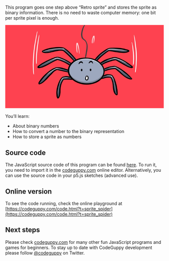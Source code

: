 This program goes one step above “Retro sprite” and stores the sprite as binary information. There is no need to waste computer memory: one bit per sprite pixel is enough.

![Image](thumb.png)

You’ll learn:

-	About binary numbers
-	How to convert a number to the binary representation
-	How to store a sprite as numbers
 
## Source code 
The JavaScript source code of this program can be found [here](sketches/program.js). To run it, you need to import it in the [codeguppy.com](https://codeguppy.com) online editor. Alternatively, you can use the source code in your p5.js sketches (advanced use). 
## Online version 
To see the code running, check the online playground at [https://codeguppy.com/code.html?t=sprite_spider](https://codeguppy.com/code.html?t=sprite_spider) 
## Next steps 
Please check [codeguppy.com](https://codeguppy.com) for many other fun JavaScript programs and games for beginners. To stay up to date with CodeGuppy development please follow [@codeguppy](https://twitter.com/codeguppy) on Twitter.  
